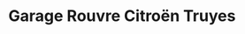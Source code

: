 ---
title: "Garage Rouvre Citroën Truyes"
url: /truyes/garage-rouvre-citroen-truyes/
shop: Autowerkstatt
---